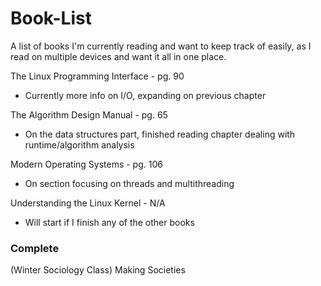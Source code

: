 # Book-List
A list of books I'm currently reading and want to keep track of easily, as I read on multiple devices and want it all in one place.

The Linux Programming Interface - pg. 90
- Currently more info on I/O, expanding on previous chapter

The Algorithm Design Manual - pg. 65
- On the data structures part, finished reading chapter dealing with runtime/algorithm analysis

Modern Operating Systems - pg. 106
- On section focusing on threads and multithreading

Understanding the Linux Kernel - N/A
- Will start if I finish any of the other books

### Complete
(Winter Sociology Class) Making Societies
